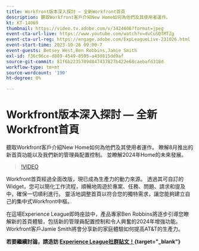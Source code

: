 ```yaml
---
title: Workfront版本深入探討 — 全新Workfront首頁
description: 聽取Workfront客戶介紹New Home如何為他們及其使用者運作。
kt: KT-14069
thumbnail: https://video.tv.adobe.com/v/3424606?format=jpeg
event-cta-url-live: https://www.youtube.com/watch?v=dvCuSQfMTZg
event-cta-url-reg: https://engage.adobe.com/ExpLeagueLive-231026.html
event-start-time: 2023-10-26 09:00-7
event-guests: Betsey West,Ben Robbins,Jamie Smith
exl-id: f36c96ce-d889-4549-8595-a43d815dd9af
source-git-commit: 81f6b2235709d847437827b422e68caebafd318d
workflow-type: tm+mt
source-wordcount: '190'
ht-degree: 0%

---
```


# Workfront版本深入探討 — 全新Workfront首頁

聽取Workfront客戶介紹New Home如何為他們及其使用者運作。 瞭解8月推出的新首頁功能以及我們新的管理員配置控制。 並瞭解2024年Home的未來發展。

>[!VIDEO](https://video.tv.adobe.com/v/3424606/?learn=on)

Workfront首頁經過全面改版，現已成為生產力的動力來源。 透過其可自訂的Widget，您可以簡化工作流程，順暢地周遊於專案、任務、問題、請求和提及中，確保一切順利進行。 靈活地調整首頁以符合您的獨特需求，讓您能夠建立自己的集中式Workfront中樞。

在這場Experience League即時座談中，產品專家Ben Robbins將逐步引導您瞭解新的首頁體驗，包括新的管理員配置控制和令人興奮的2024年增強功能。 Workfront客戶Jamie Smith將會分享新的家庭體驗如何提高AT&amp;T的生產力。

**若要繼續討論，請造訪 [Experience League社群貼文！](https://experienceleaguecommunities.adobe.com/t5/workfront-discussions/10-26-webinar-q-amp-a-thread-workfront-release-deep-dive-new/td-p/627470){target="_blank"}**
